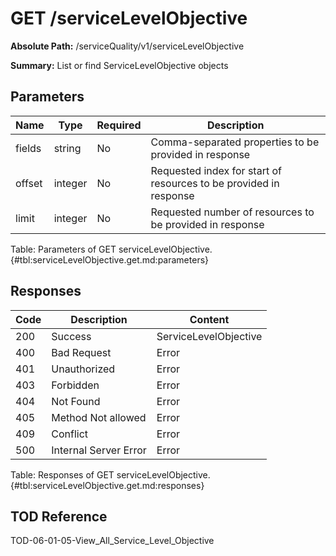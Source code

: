 <!--
    ATTENTION: This file was generated via gradle!
               Do NOT manually edit this file! Any such changes will be overwritten!
-->

# GET /serviceLevelObjective

**Absolute Path:** /serviceQuality/v1/serviceLevelObjective

**Summary:** List or find ServiceLevelObjective objects

## Parameters

| Name | Type | Required | Description |
|------|------|----------|-------------|
| fields | string | No | Comma-separated properties to be provided in response |
| offset | integer | No | Requested index for start of resources to be provided in response |
| limit | integer | No | Requested number of resources to be provided in response |

Table: Parameters of GET serviceLevelObjective. {#tbl:serviceLevelObjective.get.md:parameters}

## Responses

| Code | Description | Content |
|------|-------------|---------|
| 200 | Success | ServiceLevelObjective |
| 400 | Bad Request | Error |
| 401 | Unauthorized | Error |
| 403 | Forbidden | Error |
| 404 | Not Found | Error |
| 405 | Method Not allowed | Error |
| 409 | Conflict | Error |
| 500 | Internal Server Error | Error |

Table: Responses of GET serviceLevelObjective. {#tbl:serviceLevelObjective.get.md:responses}

## TOD Reference

TOD-06-01-05-View_All_Service_Level_Objective
